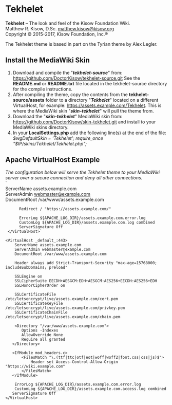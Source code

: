 # Tekhelet

**Tekhelet** – The look and feel of the Kisow Foundation Wiki.  
Matthew R. Kisow, D.Sc. <matthew.kisow@kisow.org>  
Copyright &copy; 2015-2017, Kisow Foundation, Inc.&reg;

The Tekhelet theme is based in part on the Tyrian theme by Alex Legler.

## Install the MediaWiki Skin
1. Download and compile the "_**tekhelet-source**_" from: https://github.com/DoctorKisow/tekhelet-source.git
   See the **README.md** or **README.txt** file located in the tekhelet-source directory for the compile instructions.
2. After compiling the theme, copy the contents from the **tekhelet-source/assets** folder to a directory
   "_**Tekhelet**_" located on a different VirtualHost, for example: https://assets.example.com/Tekhelet.  This
   is where the MediaWiki skin "_**skin-tekhelet**_" will pull the theme from.
3. Download the "_**skin-tekhelet**_" MediaWiki skin from: https://github.com/DoctorKisow/skin-tekhelet.git
   and install to your MediaWiki skins directory.
4. In your **LocalSettings.php** add the following line(s) at the end of the file:  
   _$wgDefaultSkin = 'Tekhelet';  
   require_once "$IP/skins/Tekhelet/Tekhelet.php";_  

## Apache VirtualHost Example
_The configuration below will serve the Tekhelet theme to your MediaWiki server over a secure connection and deny all other connections._  
     `<VirtualHost _default_:80>  
          ServerName assets.example.com  
          ServerAdmin webmaster@example.com  
          DocumentRoot /var/www/assets.example.com  

          Redirect / "https://assets.example.com/"  

          ErrorLog ${APACHE_LOG_DIR}/assets.example.com.error.log  
          CustomLog ${APACHE_LOG_DIR}/assets.example.com.log combined  
          ServerSignature Off  
     </VirtualHost>`  

`<VirtualHost _default_:443>`  
`    ServerName assets.example.com`  
`    ServerAdmin webmaster@example.com`  
`    DocumentRoot /var/www/assets.example.com`  

`    Header always add Strict-Transport-Security "max-age=15768000; includeSubDomains; preload"`  

`    SSLEngine on`  
`    SSLCipherSuite EECDH+AESGCM:EDH+AESGCM:AES256+EECDH:AES256+EDH`  
`    SSLHonorCipherOrder on`  

`    SSLCertificateFile /etc/letsencrypt/live/assets.example.com/cert.pem`  
`    SSLCertificateKeyFile /etc/letsencrypt/live/assets.example.com/privkey.pem`  
`    SSLCertificateChainFile /etc/letsencrypt/live/assets.example.com/chain.pem`  

`    <Directory "/var/www/assets.example.com">`  
`		Options -Indexes`  
`		AllowOverride None`  
`		Require all granted`  
`	</Directory>`  

`	<IfModule mod_headers.c>`  
`		<FilesMatch "\.(ttf|ttc|otf|eot|woff|woff2|font.css|css|js)$">`  
`			Header set Access-Control-Allow-Origin "https://wiki.example.com"`  
`		</FilesMatch>`  
`	</IfModule>`  

`    ErrorLog ${APACHE_LOG_DIR}/assets.example.com.error.log`  
`    CustomLog ${APACHE_LOG_DIR}/assets.example.com.access.log combined`  
`	ServerSignature Off`  
`</VirtualHost>`

